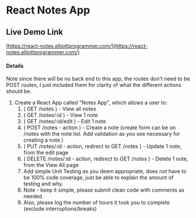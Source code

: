 # React Notes App

## Live Demo Link

[https://react-notes.elliottprogrammer.com/](https://react-notes.elliottprogrammer.com/)

#### Details

Note since there will be no back end to this app, the routes don't need to be POST routes, I just included them for clarity of what the different actions should be.

1. Create a React App called "Notes App", which allows a user to:
    1. ( GET /notes ) - View all notes
    2. ( GET /notes/:id ) - View 1 note
    3. ( GET /notes/:id/edit ) - Edit 1 note
    4. ( POST /notes - action ) - Create a note (create form can be on /notes with the note list. Add validation as you see necessary for creating a note.)
    5. ( PUT /notes/:id - action, redirect to GET /notes ) - Update 1 note, from the edit page
    6. ( DELETE /notes/:id - action, redirect to GET /notes ) - Delete 1 note, from the View All page
    7. Add simple Unit Testing as you deem appropriate, does not have to be 100% code coverage, just be able to explain the amount of testing and why.
    8. Note - keep it simple, please submit clean code with comments as needed.
    9. Also, please log the number of hours it took you to complete (exclude interruptions/breaks)

